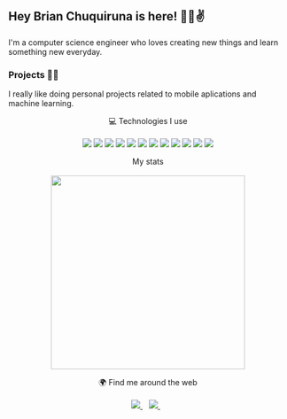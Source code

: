 ## Hey Brian Chuquiruna is here! 👨‍💻✌️
I'm a computer science engineer who loves creating new things and learn something new everyday.

### Projects 🦾🚀
I really like doing personal projects related to mobile aplications and machine learning.

<p align='center'>
  💻 Technologies I use<br/><br/>
  <img src="https://img.shields.io/badge/Kotlin-0095D5?&style=for-the-badge&logo=kotlin&logoColor=white" />
  <img src="https://img.shields.io/badge/Android_Studio-3DDC84?style=for-the-badge&logo=android-studio&logoColor=white" />
  <img src="https://img.shields.io/badge/SQLite-07405E?style=for-the-badge&logo=sqlite&logoColor=white" />
  <img src="https://img.shields.io/badge/Swift-FA7343?style=for-the-badge&logo=swift&logoColor=white" />
  <img src="https://img.shields.io/badge/Xcode-007ACC?style=for-the-badge&logo=Xcode&logoColor=white" />
  <img src="https://img.shields.io/badge/Python-FFD43B?style=for-the-badge&logo=python&logoColor=blue" />
  <img src="https://img.shields.io/badge/Colab-F9AB00?style=for-the-badge&logo=googlecolab&color=525252" />
  <img src="https://img.shields.io/badge/Numpy-777BB4?style=for-the-badge&logo=numpy&logoColor=white" />
  <img src="https://img.shields.io/badge/Pandas-2C2D72?style=for-the-badge&logo=pandas&logoColor=white" />
  <img src="https://img.shields.io/badge/fastapi-109989?style=for-the-badge&logo=FASTAPI&logoColor=white" />
  <img src="https://img.shields.io/badge/Keras-FF0000?style=for-the-badge&logo=keras&logoColor=white" />
  <img src="https://img.shields.io/badge/GIT-E44C30?style=for-the-badge&logo=git&logoColor=white" />
</p>

<p align='center'>
  My stats<br/><br/>
  <a href="#"><img src="https://github-readme-stats.vercel.app/api?username=BrianChuquirunaLeon&show_icons=true&count_private=true&theme=dark" width="350"></a>
</p>

<p align='center'>
  🌍 Find me around the web<br/><br/>
  <a href="https://www.linkedin.com/in/brianchuquiruna/">
    <img src="https://img.shields.io/badge/linkedin-%230077B5.svg?&style=for-the-badge&logo=linkedin&logoColor=white" />
  </a>&nbsp;&nbsp;
  <a href="https://www.youtube.com/@courezprogramacion8023">
    <img src="https://img.shields.io/badge/YouTube-FF0000?style=for-the-badge&logo=youtube&logoColor=white" />        
  </a>&nbsp;&nbsp;
</p>

